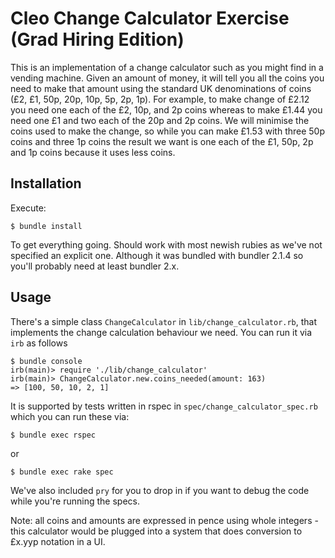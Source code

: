 # Cleo Change Calculator Exercise (Grad Hiring Edition)

This is an implementation of a change calculator such as you might find in
a vending machine.  Given an amount of money, it will tell you all the coins you need to make that amount using the standard UK denominations of coins (£2, £1, 50p, 20p, 10p, 5p, 2p, 1p).  For example, to make change of £2.12 you need one each of the £2, 10p, and 2p coins whereas to make £1.44 you need one £1 and two each of the 20p and 2p coins.  We will minimise the coins used to make the change, so while you can make £1.53 with three 50p coins and three 1p coins the result we want is one each of the £1, 50p, 2p and 1p coins because it uses less coins.

## Installation

Execute:

    $ bundle install

To get everything going.  Should work with most newish rubies as we've not specified an explicit one.  Although it was bundled with bundler 2.1.4 so you'll probably need at least bundler 2.x.

## Usage

There's a simple class `ChangeCalculator` in `lib/change_calculator.rb`, that implements the change calculation behaviour we need.  You can run it via `irb` as follows

    $ bundle console
    irb(main)> require './lib/change_calculator'
    irb(main)> ChangeCalculator.new.coins_needed(amount: 163)
    => [100, 50, 10, 2, 1]

It is supported by tests written in rspec in `spec/change_calculator_spec.rb` which you can run these via:

    $ bundle exec rspec

or

    $ bundle exec rake spec

We've also included `pry` for you to drop in if you want to debug the code while you're running the specs.

Note: all coins and amounts are expressed in pence using whole integers - this calculator would be plugged into a system that does conversion to £x.yyp notation in a UI.
